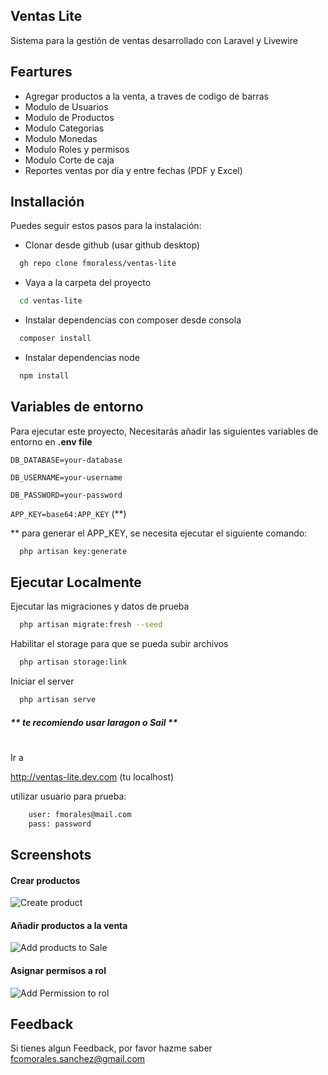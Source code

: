
## Ventas Lite

Sistema para la gestión de ventas desarrollado con Laravel y Livewire


## Feartures

- Agregar productos a la venta, a traves de codigo de barras
- Modulo de Usuarios
- Modulo de Productos
- Modulo Categorias
- Modulo Monedas
- Modulo Roles y permisos
- Modulo Corte de caja
- Reportes ventas por día y entre fechas (PDF y Excel)


## Installación

Puedes seguir estos pasos para la instalación:

* Clonar desde github (usar github desktop)
```bash
  gh repo clone fmoraless/ventas-lite
```
* Vaya a la carpeta del proyecto
```bash
  cd ventas-lite
```
* Instalar dependencias con composer desde consola
```bash
  composer install
```

* Instalar dependencias node
```bash
  npm install
```

## Variables de entorno

Para ejecutar este proyecto, Necesitarás añadir las siguientes variables de entorno en **.env file**

`DB_DATABASE=your-database`

`DB_USERNAME=your-username`

`DB_PASSWORD=your-password`

`APP_KEY=base64:APP_KEY` (**)

** para generar el APP_KEY, se necesita ejecutar el siguiente comando:

```bash
  php artisan key:generate
```
## Ejecutar Localmente

Ejecutar las migraciones y datos de prueba

```bash
  php artisan migrate:fresh --seed
```
Habilitar el storage para que se pueda subir archivos

```bash
  php artisan storage:link
```

Iniciar el server

```bash
  php artisan serve
```
##### ** te recomiendo usar laragon o Sail **


#
Ir a

http://ventas-lite.dev.com (tu localhost)

utilizar usuario para prueba:
```bash
    user: fmorales@mail.com
    pass: password
```


## Screenshots

#### Crear productos

![Create product](https://drive.google.com/uc?export=view&id=1NdMtgqzL2W56fJQKcc2fSEnVJHbusNtp)

#### Añadir productos a la venta
![Add products to Sale](https://drive.google.com/uc?export=view&id=1aPAIy9fBMW86hGckwr9MWxSvUFRAK1GC)

#### Asignar permisos a rol
![Add Permission to rol](https://drive.google.com/uc?export=view&id=1OPXXcuEWibbn1QGwPW6FrSX3fYx7U588)

## Feedback

Si tienes algun Feedback, por favor hazme saber fcomorales.sanchez@gmail.com